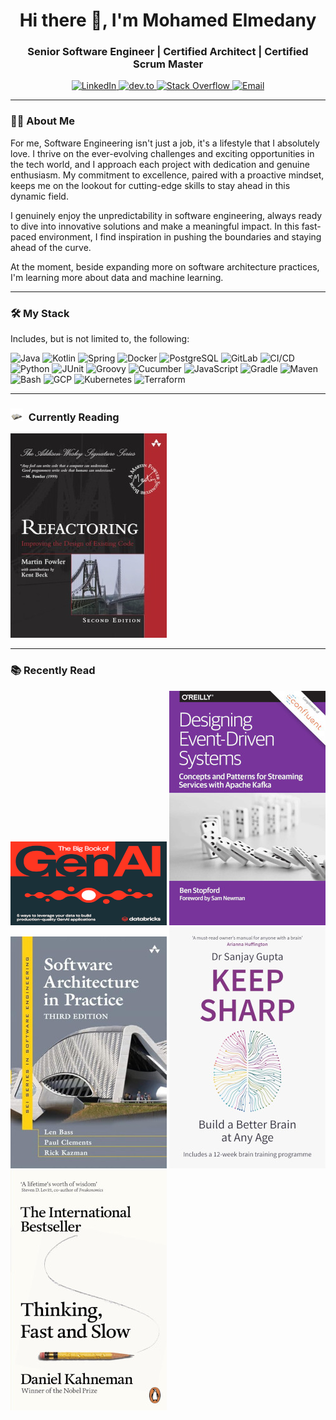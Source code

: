 <h1 style="text-align: center;">Hi there 👋, I'm Mohamed Elmedany</h1>
<h3 style="text-align: center;">Senior Software Engineer | Certified Architect | Certified Scrum Master</h3>

<p style="text-align: center;">
  <a href="https://www.linkedin.com/in/melmedany/" target="_blank">
    <img src="https://img.shields.io/badge/LinkedIn-blue?style=for-the-badge&logo=linkedin&logoColor=white" alt="LinkedIn"/>
  </a>
  <a href="https://dev.to/melmedany" target="_blank">
    <img src="https://img.shields.io/badge/dev.to-0A0A0A?style=for-the-badge&logo=dev.to&logoColor=white" alt="dev.to"/>
  </a>
  <a href="https://stackoverflow.com/users/7881130" target="_blank">
    <img src="https://img.shields.io/badge/Stack%20Overflow-FE7A16?style=for-the-badge&logo=stack-overflow&logoColor=white" alt="Stack Overflow"/>
  </a>
  <a href="mailto:mo.elmedany@gmail.com" target="_blank">
    <img src="https://img.shields.io/badge/Email-D14836?style=for-the-badge&logo=gmail&logoColor=white" alt="Email"/>
  </a>
</p>

---

### 👨‍💻 About Me

For me, Software Engineering isn't just a job, it's a lifestyle that I absolutely love. I thrive on the ever-evolving challenges and exciting opportunities in the tech world, and I approach each project with dedication and genuine enthusiasm. My commitment to excellence, paired with a proactive mindset, keeps me on the lookout for cutting-edge skills to stay ahead in this dynamic field.

I genuinely enjoy the unpredictability in software engineering, always ready to dive into innovative solutions and make a meaningful impact. In this fast-paced environment, I find inspiration in pushing the boundaries and staying ahead of the curve.

At the moment, beside expanding more on software architecture practices, I'm learning more about data and machine learning.

---

### 🛠️ My Stack

Includes, but is not limited to, the following:

![Java](https://img.shields.io/badge/Java-007396?style=for-the-badge&logo=java)
![Kotlin](https://img.shields.io/badge/Kotlin-0095D5?style=for-the-badge&logo=kotlin)
![Spring](https://img.shields.io/badge/Spring-6DB33F?style=for-the-badge&logo=spring&logoColor=white)
![Docker](https://img.shields.io/badge/Docker-2496ED?style=for-the-badge&logo=docker&logoColor=white)
![PostgreSQL](https://img.shields.io/badge/PostgreSQL-336791?style=for-the-badge&logo=postgresql&logoColor=white)
![GitLab](https://img.shields.io/badge/GitLab-FC6D26?style=for-the-badge&logo=gitlab&logoColor=white)
![CI/CD](https://img.shields.io/badge/CI%2FCD-00ADD8?style=for-the-badge&logo=continuous-integration)
![Python](https://img.shields.io/badge/Python-3776AB?style=for-the-badge&logo=python&logoColor=white)
![JUnit](https://img.shields.io/badge/JUnit-25A162?style=for-the-badge&logo=junit5&logoColor=white)
![Groovy](https://img.shields.io/badge/Groovy-4298B8?style=for-the-badge&logo=apache-groovy&logoColor=white)
![Cucumber](https://img.shields.io/badge/Cucumber-23D96C?style=for-the-badge&logo=cucumber&logoColor=white)
![JavaScript](https://img.shields.io/badge/JavaScript-F7DF1E?style=for-the-badge&logo=javascript&logoColor=black)
![Gradle](https://img.shields.io/badge/Gradle-02303A?style=for-the-badge&logo=gradle&logoColor=white)
![Maven](https://img.shields.io/badge/Maven-C71A36?style=for-the-badge&logo=apache-maven&logoColor=white)
![Bash](https://img.shields.io/badge/Bash-4EAA25?style=for-the-badge&logo=gnu-bash&logoColor=white)
![GCP](https://img.shields.io/badge/GCP-4285F4?style=for-the-badge&logo=google-cloud&logoColor=white)
![Kubernetes](https://img.shields.io/badge/Kubernetes-326CE5?style=for-the-badge&logo=kubernetes&logoColor=white)
![Terraform](https://img.shields.io/badge/Terraform-623CE4?style=for-the-badge&logo=terraform&logoColor=white)

---

### <img src="static/img/reading.gif" alt="Currently Reading" width="20" height="20" style="margin-right: 5px;"/> Currently Reading
![Refactoring: Improving the Design of Existing Code](static/img/20241104.jpg)


---

### 📚 Recently Read
![The Big Book of Generative AI](static/img/1716313051028.png)
![Designing Event-Driven Systems](static/img/39793332.jpg)
![Software Architecture in Practice](static/img/615FvRR9.jpg)
![Keep Sharp: Build a Better Brain](static/img/7771200.jpg)
![Thinking, Fast and Slow](static/img/7811200.jpg)

